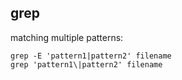 ## grep
matching multiple patterns:

    grep -E 'pattern1|pattern2' filename
    grep 'pattern1\|pattern2' filename
